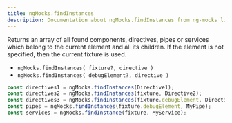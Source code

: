 ```yaml
---
title: ngMocks.findInstances
description: Documentation about ngMocks.findInstances from ng-mocks library
---
```


Returns an array of all found components, directives, pipes or services which belong to the current element and all its children.
If the element is not specified, then the current fixture is used.

- `ngMocks.findInstances( fixture?, directive )`
- `ngMocks.findInstances( debugElement?, directive )`

```ts
const directives1 = ngMocks.findInstances(Directive1);
const directives2 = ngMocks.findInstances(fixture, Directive2);
const directives3 = ngMocks.findInstances(fixture.debugElement, Directive3);
const pipes = ngMocks.findInstances(fixture.debugElement, MyPipe);
const services = ngMocks.findInstance(fixture, MyService);
```
